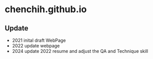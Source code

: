 # chenchih.github.io
## Update 
- 2021 inital draft WebPage
- 2022 update webpage
- 2024 update 2022 resume and adjust the QA and Technique skill 
